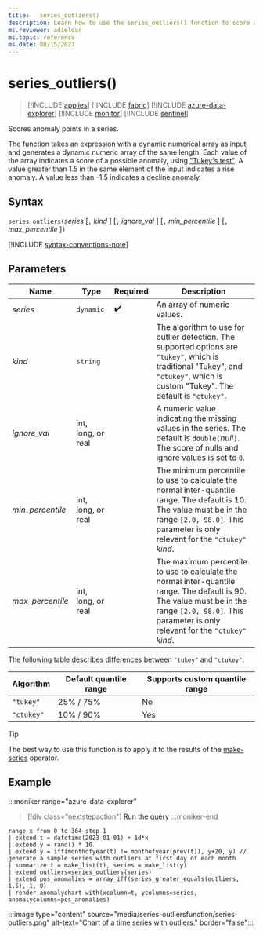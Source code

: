 ```yaml
---
title:   series_outliers()
description: Learn how to use the series_outliers() function to score anomaly points in a series.
ms.reviewer: adieldar
ms.topic: reference
ms.date: 08/15/2023
---
```

# series_outliers()

> [!INCLUDE [applies](../includes/applies-to-version/applies.md)] [!INCLUDE [fabric](../includes/applies-to-version/fabric.md)] [!INCLUDE [azure-data-explorer](../includes/applies-to-version/azure-data-explorer.md)] [!INCLUDE [monitor](../includes/applies-to-version/monitor.md)] [!INCLUDE [sentinel](../includes/applies-to-version/sentinel.md)]

Scores anomaly points in a series.

The function takes an expression with a dynamic numerical array as input, and generates a dynamic numeric array of the same length. Each value of the array indicates a score of a possible anomaly, using ["Tukey's test"](https://en.wikipedia.org/wiki/Outlier#Tukey's_fences). A value greater than 1.5 in the same element of the input indicates a rise anomaly. A value less than -1.5 indicates a decline anomaly.

## Syntax

`series_outliers(`*series* [`,` *kind* ] [`,` *ignore_val* ] [`,` *min_percentile* ] [`,` *max_percentile* ]`)`

[!INCLUDE [syntax-conventions-note](../includes/syntax-conventions-note.md)]

## Parameters

| Name | Type | Required | Description |
|--|--|--|--|
| *series* | `dynamic` |  :heavy_check_mark: | An array of numeric values.|
| *kind* | `string` | | The algorithm to use for outlier detection. The supported options are `"tukey"`, which is traditional "Tukey", and  `"ctukey"`, which is custom "Tukey". The default is `"ctukey"`.|
| *ignore_val* | int, long, or real | | A numeric value indicating the missing values in the series. The default is `double(`*null*`)`. The score of nulls and ignore values is set to `0`.|
| *min_percentile* | int, long, or real | | The minimum percentile to use to calculate the normal inter-quantile range. The default is 10. The value must be in the range `[2.0, 98.0]`. This parameter is only relevant for the `"ctukey"` *kind*.|
| *max_percentile* | int, long, or real | | The maximum percentile to use to calculate the normal inter-quantile range. The default is 90. The value must be in the range `[2.0, 98.0]`. This parameter is only relevant for the `"ctukey"` *kind*.|

The following table describes differences between `"tukey"` and `"ctukey"`:

| Algorithm | Default quantile range | Supports custom quantile range |
|-----------|----------------------- |--------------------------------|
| `"tukey"` | 25% / 75%              | No                             |
| `"ctukey"`| 10% / 90%              | Yes                            |

> [!TIP]
> The best way to use this function is to apply it to the results of the [make-series](make-series-operator.md) operator.

## Example

:::moniker range="azure-data-explorer"
> [!div class="nextstepaction"]
> <a href="https://dataexplorer.azure.com/clusters/https%3a%2f%2fhelp.kusto.windows.net/databases/Samples?query=H4sIAAAAAAAEAF2Q0U6EMBBF3038h%2bsb7KILu%2bob30ImMCyNtMXpoGD8eLvLYtCkaTrT2zP3VsidGRNa8RY51OP0%2boygPKDA%2fd03eFJ2DRQlGlJWYzk55sfTY17ElWKPotlNG%2bUclUKuSVLsUOT%2fbkzbJtY77Xw7M0miKR5KbDuD8Edspxnm%2fTGPe4rDAWd2LHE%2bCIHs0DMCi%2bGAT6Md%2fKi9YQkgRWskaPQ6w7dgqruFfvERRmtJzBdf41h646o3QeO0bMVt23O6Mb%2bOKBdhtdbJUm%2blgw8VOW%2bpX4gkQnN1SX57exaOUaTi95H6kKyoDMXTS7RSZMivPIk0Fiysue5I9Jo3mWrfj9aVGr9nOa6%2bsl%2f1rf3HTKT%2bAI%2bfv2rxAQAA" target="_blank">Run the query</a>
:::moniker-end

```kusto
range x from 0 to 364 step 1 
| extend t = datetime(2023-01-01) + 1d*x
| extend y = rand() * 10
| extend y = iff(monthofyear(t) != monthofyear(prev(t)), y+20, y) // generate a sample series with outliers at first day of each month
| summarize t = make_list(t), series = make_list(y)
| extend outliers=series_outliers(series)
| extend pos_anomalies = array_iff(series_greater_equals(outliers, 1.5), 1, 0)
| render anomalychart with(xcolumn=t, ycolumns=series, anomalycolumns=pos_anomalies)
```

:::image type="content" source="media/series-outliersfunction/series-outliers.png" alt-text="Chart of a time series with outliers." border="false":::

